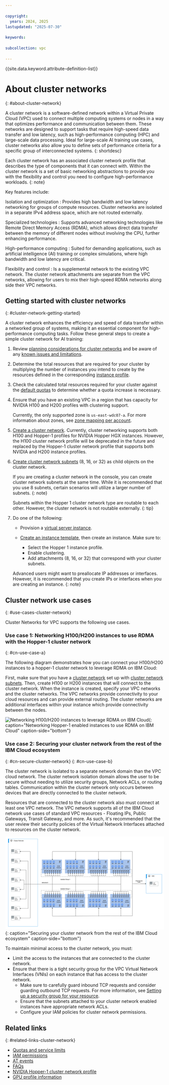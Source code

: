 ```yaml
---

copyright:
  years: 2024, 2025
lastupdated: "2025-07-30"

keywords:

subcollection: vpc

---
```


{{site.data.keyword.attribute-definition-list}}

# About cluster networks
{: #about-cluster-network}

A cluster network is a software-defined network within a Virtual Private Cloud (VPC) used to connect multiple computing systems or nodes in a way that optimizes performance and communication between them. These networks are designed to support tasks that require high-speed data transfer and low latency, such as high-performance computing (HPC) and large-scale data processing. Ideal for large-scale AI training use cases, cluster networks also allow you to define sets of performance criteria for a specific group of interconnected systems.
{: shortdesc}

Each cluster network has an associated cluster network profile that describes the type of components that it can connect with. Within the cluster network is a set of basic networking abstractions to provide you with the flexibility and control you need to configure high-performance workloads.
{: note}

Key features include:

Isolation and optimization
:   Provides high bandwidth and low latency networking for groups of compute resources. Cluster networks are isolated in a separate IPv4 address space, which are not routed externally.

Specialized technologies
:   Supports advanced networking technologies like Remote Direct Memory Access (RDMA), which allows direct data transfer between the memory of different nodes without involving the CPU, further enhancing performance.

High-performance computing
:   Suited for demanding applications, such as artificial intelligence (AI) training or complex simulations, where high bandwidth and low latency are critical.

Flexibility and control
: Is a supplemental network to the existing VPC network. The cluster network attachments are separate from the VPC networks, allowing for users to mix their high-speed RDMA networks along side their VPC networks.

## Getting started with cluster networks
{: #cluster-network-getting-started}

A cluster network enhances the efficiency and speed of data transfer within a networked group of systems, making it an essential component for high-performance computing tasks. Follow these general steps to create a simple cluster network for AI training:

1. Review [planning considerations for cluster networks](/docs/vpc?topic=vpc-planning-cluster-network) and be aware of any [known issues and limitations](/docs/vpc?topic=vpc-limitations-cluster-network).
1. Determine the total resources that are required for your cluster by multiplying the number of instances you intend to create by the resources defined in the corresponding [instance profile](/docs/vpc?topic=vpc-profiles&interface=ui#gpu).
1. Check the calculated total resources required for your cluster against the [default quotas](/docs/vpc?topic=vpc-quotas&q=service+limits&tags=vpc#cluster-networks-quotas) to determine whether a quota increase is necessary.
1. Ensure that you have an existing VPC in a region that has capacity for NVIDIA H100 and H200 profiles with clustering support.

   Currently, the only supported zone is `us-east-wdc07-a`. For more information about zones, see [zone mapping per account](/docs/overview?topic=overview-locations#zone-mapping).
1. [Create a cluster network](/docs/vpc?topic=vpc-create-cluster-network&interface=ui). Currently, cluster networking supports both H100 and Hopper-1 profiles for NVIDIA Hopper HGX instances. However, the H100 cluster network profile will be deprecated in the future and replaced by the Hopper-1 cluster network profile that supports both NVIDIA and H200 instance profiles.
1. [Create cluster network subnets](/docs/vpc?topic=vpc-create-cluster-network-subnet&interface=ui) (8, 16, or 32) as child objects on the cluster network.

   If you are creating a cluster network in the console, you can create cluster network subnets at the same time. While it is recommended that you use 8 subnets, certain scenarios will utilize a larger number of subnets.
   {: note}

   Subnets within the Hopper 1 cluster network type are routable to each other. However, the cluster network is not routable externally.
   {: tip}

1. Do one of the following:

   * Provision a [virtual server instance](/docs/vpc?topic=vpc-creating-virtual-servers&interface=ui).
   * [Create an instance template](/docs/vpc?topic=vpc-create-instance-template&interface=ui), then create an instance. Make sure to:

      - Select the Hopper 1 instance profile.
      - Enable clustering.
      - Add attachments (8, 16, or 32) that correspond with your cluster subnets.

   Advanced users might want to preallocate IP addresses or interfaces. However, it is recommended that you create IPs or interfaces when you are creating an instance.
   {: note}

## Cluster network use cases
{: #use-cases-cluster-network}

Cluster Networks for VPC supports the following use cases.

### Use case 1: Networking H100/H200 instances to use RDMA with the Hopper-1 cluster network
{: #cn-use-case-a}

The following diagram demonstrates how you can connect your H100/H200 instances to a hopper-1 cluster network to leverage RDMA on IBM Cloud:

First, make sure that you have a [cluster network](/docs/vpc?topic=vpc-create-cluster-network&interface=ui) set up with [cluster network subnets](/docs/vpc?topic=vpc-create-cluster-network-subnet&interface=ui). Then, create H100 or H200 instances that will connect to the cluster network. When the instance is created, specify your VPC networks and the cluster networks. The VPC networks provide connectivity to your cloud resources and can provide external routing. The cluster networks are additional interfaces within your instance which provide connectivity between the nodes.

![Networking H100/H200 instances to leverage RDMA on IBM Cloud](images/clusternetwork_usecase1.svg "Networking H100-enabled instances to use RDMA on IBM Cloud"){: caption="Networking Hopper-1 enabled instances to use RDMA on IBM Cloud" caption-side="bottom"}

### Use case 2: Securing your cluster network from the rest of the IBM Cloud ecosystem
{: #cn-secure-cluster-network}
{: #cn-use-case-b}

The cluster network is isolated to a separate network domain than the VPC cloud network. The cluster network isolation domain allows the user to be secure without needing to utilize security groups, Network ACLs, or routing tables. Communication within the cluster network only occurs between devices that are directly connected to the cluster network.

Resources that are connected to the cluster network also must connect at least one VPC network. The VPC network supports all of the IBM Cloud network use cases of standard VPC resources - Floating IPs, Public Gateways, Transit Gateway, and more. As such, it's recommended that the user review their security policies of the Virtual Network Interfaces attached to resources on the cluster network.

![Securing your cluster network from the rest of the IBM Cloud ecosystem](images/clusternetwork_usecase2.svg "Securing your cluster network from the rest of the IBM Cloud ecosystem"){: caption="Securing your cluster network from the rest of the IBM Cloud ecosystem" caption-side="bottom"}

To maintain minimal access to the cluster network, you must:

* Limit the access to the instances that are connected to the cluster network.
* Ensure that there is a tight security group for the VPC Virtual Network Interfaces (VNIs) on each instance that has access to the cluster network.
   * Make sure to carefully guard inbound TCP requests and consider guarding outbound TCP requests. For more information, see [Setting up a security group for your resource](/docs/vpc?topic=vpc-configuring-the-security-group&interface=cli).
   * Ensure that the subnets attached to your cluster network enabled instances have appropriate network ACLs.
   * Configure your IAM policies for cluster network permissions.

## Related links
{: #related-links-cluster-network}

* [Quotas and service limits](/docs/vpc?topic=vpc-quotas&q=service+limits&tags=vpc#cluster-networks-quotas)
* [IAM permissions](/docs/account?topic=account-iam-service-roles-actions#is.cluster-network-roles)
* [AT events](/docs/vpc?topic=vpc-at_events&q=tracker&tags=vpc#events-cluster-network)
* [FAQs](/docs/vpc?topic=vpc-faqs-cluster-network)
* [NVIDIA Hopper-1 cluster network profile](/docs/vpc?topic=vpc-cluster-network-hopper-1-profile&interface=cli)
* [GPU profile information](/docs/vpc?topic=vpc-profiles#gpu)
